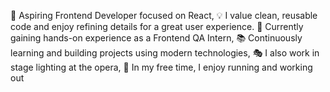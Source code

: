 🚀 Aspiring Frontend Developer focused on React,
💡 I value clean, reusable code and enjoy refining details for a great user experience.
🧪 Currently gaining hands-on experience as a Frontend QA Intern,
📚 Continuously learning and building projects using modern technologies,
🎭 I also work in stage lighting at the opera,
🏃 In my free time, I enjoy running and working out
